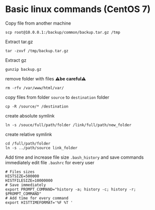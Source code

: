 # Basic linux commands (CentOS 7)

Copy file from another machine
```console
scp root@10.0.0.1:/backup/common/backup.tar.gz /tmp
```

Extract tar.gz
```console
tar -zxvf /tmp/backup.tar.gz
```

Extract gz
```console
gunzip backup.gz 
```

remove folder with files **⚠️be careful⚠️**
```console
rm -rfv /var/www/html/var/
```

copy files from folder `source` to `destination` folder
```console
cp -R /source/* /destination
```

create absolute symlink
```console
ln -s /souce/full/path/folder /link/full/path/new_folder
```
create relative symlink
```console
cd /full/path/folder 
ln -s ../path/source link_folder
```

Add time and increase file size `.bash_history` and save commands immediately edit file `.bashrc` for every user
```console
# Files sizes
HISTSIZE=500000
HISTFILESIZE=10000000
# Save immediately
export PROMPT_COMMAND="history -a; history -c; history -r; $PROMPT_COMMAND"
# Add time for every command
export HISTTIMEFORMAT='%F %T '
```
